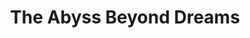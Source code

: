 ---
authors: Peter F. Hamilton
title: The Abyss Beyond Dreams
series: Commonwealth&colon; Chronicle of the Fallers, Book 1
narrators: John Lee
vibe:
summary:
rating: 👍
finished: 2024-11-16
year: 2024
---